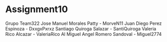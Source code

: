 # Assignment10
Grupo Team322
Jose Manuel Morales Patty - MorveN11
Juan Diego Perez Espinoza - DxxgxPxrxz
Santiago Quiroga Salazar - SantiQuiroga
Valeria Rico Alcazar - ValeriaRico Al
Miguel Angel Romero Sandoval - Miguel2774
